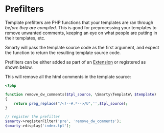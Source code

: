# Prefilters

Template prefilters are PHP functions that your templates are ran
through *before they are compiled*. This is good for preprocessing your
templates to remove unwanted comments, keeping an eye on what people are
putting in their templates, etc.

Smarty will pass the template source code as the first argument, and
expect the function to return the resulting template source code.

Prefilters can be either added as part of an [Extension](../extending/extensions.md) or
registered as shown below.

This will remove all the html comments in the template source:
```php
<?php

function remove_dw_comments($tpl_source, \Smarty\Template\ $template)
{
    return preg_replace("/<!--#.*-->/U",'',$tpl_source);
}

// register the prefilter
$smarty->registerFilter('pre', 'remove_dw_comments');
$smarty->display('index.tpl');
```
